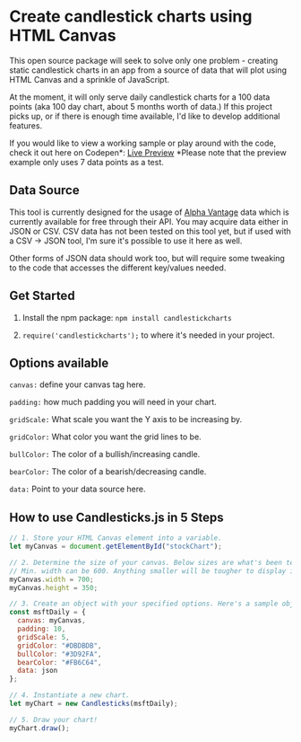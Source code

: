 # Create candlestick charts using HTML Canvas

This open source package will seek to solve only one problem - creating static candlestick charts in an app from a source of data that will plot using HTML Canvas and a sprinkle of JavaScript.

At the moment, it will only serve daily candlestick charts for a 100 data points (aka 100 day chart, about 5 months worth of data.) If this project picks up, or if there is enough time available, I'd like to develop additional features.

If you would like to view a working sample or play around with the code, check it out here on Codepen*: [Live Preview](https://codepen.io/aizkhaj/pen/ZjvdrM)
*Please note that the preview example only uses 7 data points as a test.

## Data Source

This tool is currently designed for the usage of [Alpha Vantage](https://www.alphavantage.co/) data which is currently available for free through their API. You may acquire data either in JSON or CSV. CSV data has not been tested on this tool yet, but if used with a CSV -> JSON tool, I'm sure it's possible to use it here as well.

Other forms of JSON data should work too, but will require some tweaking to the code that accesses the different key/values needed.

## Get Started

1. Install the npm package: `npm install candlestickcharts`

2. `require('candlestickcharts');` to where it's needed in your project.

## Options available

`canvas:` define your canvas tag here.

`padding:` how much padding you will need in your chart.

`gridScale:` What scale you want the Y axis to be increasing by.

`gridColor:` What color you want the grid lines to be.

`bullColor:` The color of a bullish/increasing candle.

`bearColor:` The color of a bearish/decreasing candle.

`data:` Point to your data source here.

## How to use Candlesticks.js in 5 Steps

```javascript
// 1. Store your HTML Canvas element into a variable.
let myCanvas = document.getElementById("stockChart");

// 2. Determine the size of your canvas. Below sizes are what's been tested for.
// Min. width can be 600. Anything smaller will be tougher to display information adequately for 100 data points.
myCanvas.width = 700;
myCanvas.height = 350;

// 3. Create an object with your specified options. Here's a sample object with the chart options in use:
const msftDaily = {
  canvas: myCanvas,
  padding: 10,
  gridScale: 5,
  gridColor: "#DBDBDB",
  bullColor: "#3D92FA",
  bearColor: "#FB6C64",
  data: json
};

// 4. Instantiate a new chart.
let myChart = new Candlesticks(msftDaily);

// 5. Draw your chart!
myChart.draw();
```